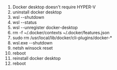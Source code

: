 1. Docker desktop doesn't require HYPER-V
2. uninstall docker desktop
3. wsl --shutdown
4. wsl --status
5. wsl --unregister docker-desktop
6. rm -f ~/.docker/contexts ~/.docker/features.json
7. sudo rm /usr/local/lib/docker/cli-plugins/docker-*
8. wsl.exe --shutdown
9. netsh winsock reset
10. reboot
11. reinstall docker desktop
12. reboot
